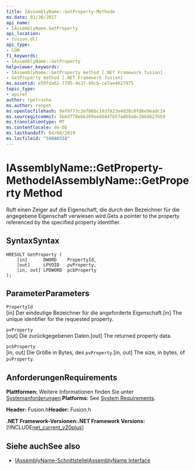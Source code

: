 ```yaml
---
title: IAssemblyName::GetProperty-Methode
ms.date: 03/30/2017
api_name:
- IAssemblyName.GetProperty
api_location:
- fusion.dll
api_type:
- COM
f1_keywords:
- IAssemblyName::GetProperty
helpviewer_keywords:
- IAssemblyName::GetProperty method [.NET Framework fusion]
- GetProperty method [.NET Framework fusion]
ms.assetid: e59fda62-77d5-4e37-89cb-ce7ae4627975
topic_type:
- apiref
author: rpetrusha
ms.author: ronpet
ms.openlocfilehash: 9af0773c2ef066c103f823e4d28c0fd6e9eadc24
ms.sourcegitcommit: 5b6d778ebb269ee6684fb57ad69a8c28b06235b9
ms.translationtype: MT
ms.contentlocale: de-DE
ms.lasthandoff: 04/08/2019
ms.locfileid: "59086558"
---
```

# <a name="iassemblynamegetproperty-method"></a><span data-ttu-id="9ef43-102">IAssemblyName::GetProperty-Methode</span><span class="sxs-lookup"><span data-stu-id="9ef43-102">IAssemblyName::GetProperty Method</span></span>
<span data-ttu-id="9ef43-103">Ruft einen Zeiger auf die Eigenschaft, die durch den Bezeichner für die angegebene Eigenschaft verwiesen wird.</span><span class="sxs-lookup"><span data-stu-id="9ef43-103">Gets a pointer to the property referenced by the specified property identifier.</span></span>  
  
## <a name="syntax"></a><span data-ttu-id="9ef43-104">Syntax</span><span class="sxs-lookup"><span data-stu-id="9ef43-104">Syntax</span></span>  
  
```  
HRESULT GetProperty (  
    [in]      DWORD    PropertyId,  
    [out]     LPVOID   pvProperty,  
    [in, out] LPDWORD  pcbProperty  
);  
```  
  
## <a name="parameters"></a><span data-ttu-id="9ef43-105">Parameter</span><span class="sxs-lookup"><span data-stu-id="9ef43-105">Parameters</span></span>  
 `PropertyId`  
 <span data-ttu-id="9ef43-106">[in] Der eindeutige Bezeichner für die angeforderte Eigenschaft.</span><span class="sxs-lookup"><span data-stu-id="9ef43-106">[in] The unique identifier for the requested property.</span></span>  
  
 `pvProperty`  
 <span data-ttu-id="9ef43-107">[out] Die zurückgegebenen Daten.</span><span class="sxs-lookup"><span data-stu-id="9ef43-107">[out] The returned property data.</span></span>  
  
 `pcbProperty`  
 <span data-ttu-id="9ef43-108">[in, out] Die Größe in Bytes, des `pvProperty`.</span><span class="sxs-lookup"><span data-stu-id="9ef43-108">[in, out] The size, in bytes, of `pvProperty`.</span></span>  
  
## <a name="requirements"></a><span data-ttu-id="9ef43-109">Anforderungen</span><span class="sxs-lookup"><span data-stu-id="9ef43-109">Requirements</span></span>  
 <span data-ttu-id="9ef43-110">**Plattformen:** Weitere Informationen finden Sie unter [Systemanforderungen](../../../../docs/framework/get-started/system-requirements.md).</span><span class="sxs-lookup"><span data-stu-id="9ef43-110">**Platforms:** See [System Requirements](../../../../docs/framework/get-started/system-requirements.md).</span></span>  
  
 <span data-ttu-id="9ef43-111">**Header:** Fusion.h</span><span class="sxs-lookup"><span data-stu-id="9ef43-111">**Header:** Fusion.h</span></span>  
  
 **<span data-ttu-id="9ef43-112">.NET Framework-Versionen:</span><span class="sxs-lookup"><span data-stu-id="9ef43-112">.NET Framework Versions:</span></span>** [!INCLUDE[net_current_v20plus](../../../../includes/net-current-v20plus-md.md)]  
  
## <a name="see-also"></a><span data-ttu-id="9ef43-113">Siehe auch</span><span class="sxs-lookup"><span data-stu-id="9ef43-113">See also</span></span>

- [<span data-ttu-id="9ef43-114">IAssemblyName-Schnittstelle</span><span class="sxs-lookup"><span data-stu-id="9ef43-114">IAssemblyName Interface</span></span>](../../../../docs/framework/unmanaged-api/fusion/iassemblyname-interface.md)
